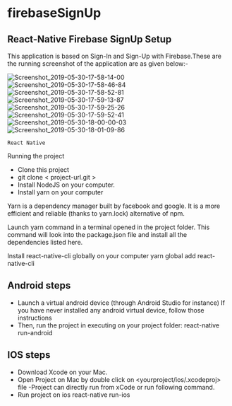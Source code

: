 # firebaseSignUp

## React-Native Firebase SignUp Setup

This application is based on Sign-In and Sign-Up with Firebase.These are the running screenshot of the application are as given below:-


![Screenshot_2019-05-30-17-58-14-00](https://user-images.githubusercontent.com/37612566/58702352-31dded80-83c3-11e9-9810-68ee0a1c97b7.png)
![Screenshot_2019-05-30-17-58-46-84](https://user-images.githubusercontent.com/37612566/58702353-31dded80-83c3-11e9-840a-15e585ff9315.png)
![Screenshot_2019-05-30-17-58-52-81](https://user-images.githubusercontent.com/37612566/58702354-31dded80-83c3-11e9-91d1-e3002d266a14.png)
![Screenshot_2019-05-30-17-59-13-87](https://user-images.githubusercontent.com/37612566/58702356-32768400-83c3-11e9-8521-a19096d0d7a0.png)
![Screenshot_2019-05-30-17-59-25-26](https://user-images.githubusercontent.com/37612566/58702358-32768400-83c3-11e9-9f45-ee38eb66e080.png)
![Screenshot_2019-05-30-17-59-52-41](https://user-images.githubusercontent.com/37612566/58702359-32768400-83c3-11e9-90be-be707614559b.png)
![Screenshot_2019-05-30-18-00-00-03](https://user-images.githubusercontent.com/37612566/58702360-330f1a80-83c3-11e9-9450-4f3e6b0a50c3.png)
![Screenshot_2019-05-30-18-01-09-86](https://user-images.githubusercontent.com/37612566/58702361-330f1a80-83c3-11e9-8e83-e0f9bca299a8.png)


`React Native`

Running the project
- Clone this project
- git clone < project-url.git >
- Install NodeJS on your computer.
- Install yarn on your computer

Yarn is a dependency manager built by facebook and google. It is a more efficient and reliable (thanks to yarn.lock) alternative of npm.

Launch yarn command in a terminal opened in the project folder.
This command will look into the package.json file and install all the dependencies listed here.

Install react-native-cli globally on your computer
yarn global add react-native-cli

## Android steps
 - Launch a virtual android device (through Android Studio for instance)
   If you have never installed any android virtual device, follow those instructions
- Then, run the project in executing on your project folder:
  react-native run-android

## IOS steps
- Download Xcode on your Mac.
- Open Project on Mac by double click on <yourproject/ios/.xcodeproj> file -Project can directly run from xCode or run          following command.
- Run project on ios react-native run-ios
